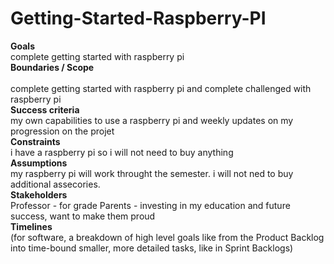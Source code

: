# Getting-Started-Raspberry-PI

**Goals**</br>
complete getting started with raspberry pi </br>
**Boundaries / Scope**</br>  
complete getting started with raspberry pi and complete challenged with raspberry pi </br>
**Success criteria** </br> 
my own capabilities to use a raspberry pi and weekly updates on my progression on the projet </br>
**Constraints** </br>
i have a raspberry pi so i will not need to buy anything </br>
**Assumptions** </br>
my raspberry pi will work throught the semester. i will not ned to buy additional assecories. </br>
**Stakeholders** </br>
Professor - for grade Parents - investing in my education and future success, want to make them proud</br> 
**Timelines** </br>
(for software, a breakdown of high level goals like from the Product Backlog into time-bound smaller, more detailed tasks, like in Sprint Backlogs)
